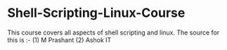 # Shell-Scripting-Linux-Course
This course covers  all aspects of shell scripting and linux. The source for this is :-
(1) M Prashant
(2) Ashok IT 
